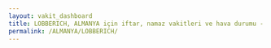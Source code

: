 ```yaml
---
layout: vakit_dashboard
title: LOBBERICH, ALMANYA için iftar, namaz vakitleri ve hava durumu - ilçe/eyalet seç
permalink: /ALMANYA/LOBBERICH/
---
```


<script type="text/javascript">
  var GLOBAL_COUNTRY = 'ALMANYA';
  var GLOBAL_CITY = 'LOBBERICH';
  var GLOBAL_STATE = '';
  var lat = 72;
  var lon = 21;
</script>
